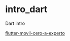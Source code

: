 # intro_dart

Dart intro 

[flutter-movil-cero-a-experto](https://cursos.devtalles.com/courses/take/flutter-movil-cero-a-experto/)